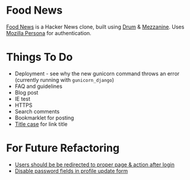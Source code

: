 Food News
=========

[Food News](http://food.hypertexthero.com) is a Hacker News clone, built using [Drum](http://drum.jupo.org/) & [Mezzanine](http://http://mezzanine.jupo.org/). Uses [Mozilla Persona](https://persona.org) for authentication.

Things To Do
==========

- Deployment - see why the new gunicorn command throws an error (currently running with `gunicorn_django`)
- FAQ and guidelines
- Blog post
- IE test
- HTTPS
- Search comments
- Bookmarklet for posting
- [Title case](https://pypi.python.org/pypi/titlecase/0.4) for link title


For Future Refactoring
======================

- [Users should be be redirected to proper page & action after login](https://github.com/mozilla/django-browserid/issues/205)
- [Disable password fields in profile update form](http://stackoverflow.com/a/12648124/412329)